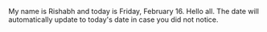 My name is Rishabh and today is Friday, February 16. Hello all. The date will automatically update to today's date in case you did not notice.
